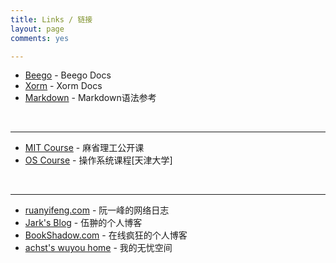 ```yaml
---
title: Links / 链接
layout: page
comments: yes

---
```

* [Beego](http://beego.me/docs/intro/) - Beego Docs
* [Xorm](http://xorm.io/docs/) - Xorm Docs
* [Markdown](http://www.markdown.cn/) - Markdown语法参考
<br/>

----
* [MIT Course](http://ocw.mit.edu/index.htm) - 麻省理工公开课
* [OS Course](http://se.tju.edu.cn/ocw/os/) - 操作系统课程[天津大学]
<br/>

----
* [ruanyifeng.com](http://www.ruanyifeng.com/) - 阮一峰的网络日志
* [Jark's Blog](http://wuchong.me//) - 伍翀的个人博客
* [BookShadow.com](http://bookshadow.com) - 在线疯狂的个人博客
* [achst's wuyou home](http://bbs.wuyou.net/home.php?mod=space&uid=444022) - 我的无忧空间
<br/>





